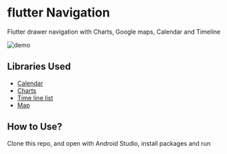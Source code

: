 # flutter Navigation

Flutter drawer navigation with Charts, Google maps, Calendar and Timeline

![demo](https://raw.githubusercontent.com/asifsha/flutter-nav/master/demo/demo.gif)

## Libraries Used
- [Calendar](https://pub.dev/packages/flutter_calendar_carousel)
- [Charts](https://pub.dev/packages/charts_flutter)
- [Time line list](https://pub.dev/packages/timeline_list)
- [Map](https://pub.dev/packages/google_maps_flutter)

## How to Use?
Clone this repo, and open with Android Studio, install packages and run
